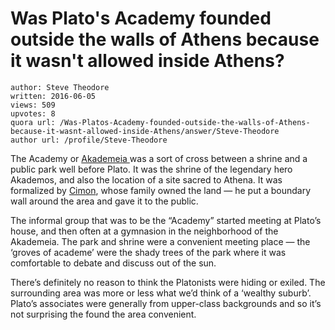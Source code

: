 # Was Plato's Academy founded outside the walls of Athens because it wasn't allowed inside Athens?

	author: Steve Theodore
	written: 2016-06-05
	views: 509
	upvotes: 8
	quora url: /Was-Platos-Academy-founded-outside-the-walls-of-Athens-because-it-wasnt-allowed-inside-Athens/answer/Steve-Theodore
	author url: /profile/Steve-Theodore


The Academy or [Akademeia ](https://en.wikipedia.org/wiki/Akademos)was a sort of cross between a shrine and a public park well before Plato. It was the shrine of the legendary hero Akademos, and also the location of a site sacred to Athena. It was formalized by [Cimon](https://en.wikipedia.org/wiki/Cimon), whose family owned the land — he put a boundary wall around the area and gave it to the public.

The informal group that was to be the “Academy” started meeting at Plato’s house, and then often at a gymnasion in the neighborhood of the Akademeia. The park and shrine were a convenient meeting place — the ‘groves of academe’ were the shady trees of the park where it was comfortable to debate and discuss out of the sun.

There’s definitely no reason to think the Platonists were hiding or exiled. The surrounding area was more or less what we’d think of a ‘wealthy suburb’. Plato’s associates were generally from upper-class backgrounds and so it’s not surprising the found the area convenient.

